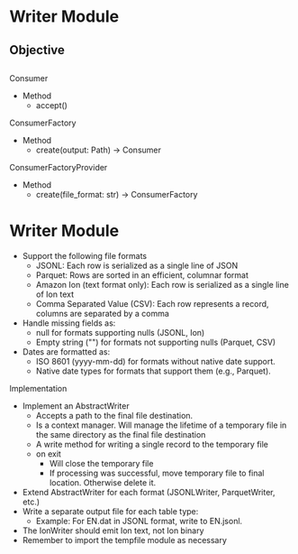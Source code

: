 # Writer Module

## Objective

## 

Consumer
- Method
  - accept()


ConsumerFactory
- Method
  - create(output: Path) -> Consumer

ConsumerFactoryProvider
- Method
  - create(file_format: str) -> ConsumerFactory



# Writer Module

* Support the following file formats
    * JSONL: Each row is serialized as a single line of JSON
    * Parquet: Rows are sorted in an efficient, columnar format
    * Amazon Ion (text format only): Each row is serialized as a single line of Ion text
    * Comma Separated Value (CSV): Each row represents a record, columns are separated by a comma
* Handle missing fields as:
    * null for formats supporting nulls (JSONL, Ion)
    * Empty string ("") for formats not supporting nulls (Parquet, CSV)
* Dates are formatted as:
    * ISO 8601 (yyyy-mm-dd) for formats without native date support.
    * Native date types for formats that support them (e.g., Parquet).

Implementation

* Implement an AbstractWriter
    * Accepts a path to the final file destination.
    * Is a context manager. Will manage the lifetime of a temporary file in the same directory as the final file
      destination
    * A write method for writing a single record to the temporary file
    * on exit
        * Will close the temporary file
        * If processing was successful, move temporary file to final location. Otherwise delete it.
* Extend AbstractWriter for each format (JSONLWriter, ParquetWriter, etc.)
* Write a separate output file for each table type:
    * Example: For EN.dat in JSONL format, write to EN.jsonl.
* The IonWriter should emit Ion text, not Ion binary
* Remember to import the tempfile module as necessary
